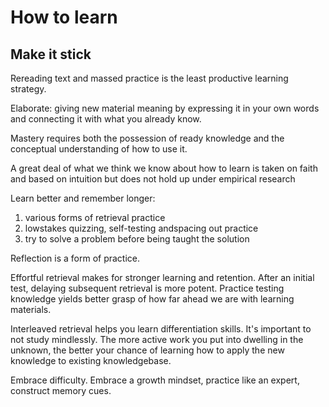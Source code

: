 # How to learn
## Make it stick 

Rereading text and massed practice is the least productive learning strategy. 

Elaborate: giving new material meaning by expressing it in your own words and connecting it with what you already know. 

Mastery requires both the possession of ready knowledge and the conceptual understanding of how to use it. 

A great deal of what we think we know about how to learn is taken on faith and based on intuition but does not hold up under empirical research

Learn better and remember longer:

1. various forms of retrieval practice
2. lowstakes quizzing, self-testing andspacing out practice
3. try to solve a problem before being taught the solution

Reflection is a form of practice. 

Effortful retrieval makes for stronger learning and retention. After an initial test, delaying subsequent retrieval is more potent.  Practice testing knowledge yields better grasp of how far ahead we are with learning materials.

Interleaved retrieval helps you learn differentiation skills. It's important to not study mindlessly. The more active work you put into dwelling in the unknown, the better your chance of learning how to apply the new knowledge to existing knowledgebase. 

Embrace difficulty. Embrace a growth mindset, practice like an expert, construct memory cues. 